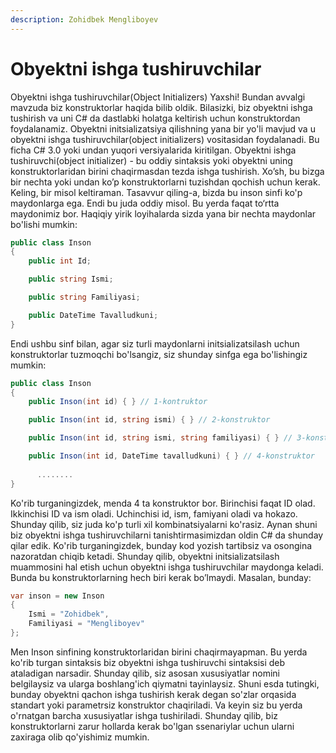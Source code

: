 ```yaml
---
description: Zohidbek Mengliboyev
---
```


# Obyektni ishga tushiruvchilar

Obyektni ishga tushiruvchilar(Object Initializers)
Yaxshi! Bundan avvalgi mavzuda biz konstruktorlar haqida bilib oldik. Bilasizki, biz obyektni ishga tushirish va uni C# da dastlabki holatga keltirish uchun konstruktordan foydalanamiz. Obyektni initsializatsiya qilishning yana bir yo'li mavjud va u obyektni ishga tushiruvchilar(object initializers) vositasidan foydalanadi. Bu ficha C# 3.0 yoki undan yuqori versiyalarida kiritilgan. Obyektni ishga tushiruvchi(object initializer) - bu oddiy sintaksis yoki obyektni uning konstruktorlaridan birini chaqirmasdan tezda ishga tushirish. Xo’sh, bu bizga bir nechta yoki undan ko’p konstruktorlarni tuzishdan qochish uchun kerak. Keling, bir misol keltiraman. Tasavvur qiling-a, bizda bu inson sinfi ko'p maydonlarga ega. Endi bu juda oddiy misol. Bu yerda faqat to‘rtta maydonimiz bor. Haqiqiy yirik loyihalarda sizda yana bir nechta maydonlar bo'lishi mumkin:

```csharp
public class Inson
{
    public int Id;

    public string Ismi;

    public string Familiyasi;

    public DateTime Tavalludkuni;
}
```

Endi ushbu sinf bilan, agar siz turli maydonlarni initsializatsilash uchun konstruktorlar tuzmoqchi bo'lsangiz, siz shunday sinfga ega bo'lishingiz mumkin:
```csharp   
public class Inson
{
    public Inson(int id) { } // 1-kontruktor

    public Inson(int id, string ismi) { } // 2-konstruktor

    public Inson(int id, string ismi, string familiyasi) { } // 3-konstruktor

    public Inson(int id, DateTime tavalludkuni) { } // 4-konstruktor
	  
	  ........
}
```

Ko'rib turganingizdek, menda 4 ta konstruktor bor. Birinchisi faqat ID olad. Ikkinchisi ID va ism oladi. Uchinchisi id, ism, famiyani oladi va hokazo. Shunday qilib, siz juda ko'p turli xil kombinatsiyalarni ko'rasiz. Aynan shuni biz obyektni ishga tushiruvchilarni tanishtirmasimizdan oldin C# da shunday qilar edik. Ko'rib turganingizdek, bunday kod yozish tartibsiz va osongina nazoratdan chiqib ketadi. Shunday qilib, obyektni initsializatsilash muammosini hal etish uchun obyektni ishga tushiruvchilar maydonga keladi. Bunda bu konstruktorlarning hech biri kerak bo’lmaydi. Masalan, bunday:
```csharp
var inson = new Inson
{
    Ismi = "Zohidbek",
    Familiyasi = "Mengliboyev"
};
```

Men Inson sinfining konstruktorlaridan birini chaqirmayapman. Bu yerda ko'rib turgan sintaksis biz obyektni ishga tushiruvchi sintaksisi deb ataladigan narsadir. Shunday qilib, siz asosan xususiyatlar nomini belgilaysiz va ularga boshlang'ich qiymatni tayinlaysiz. Shuni esda tutingki, bunday obyektni qachon ishga tushirish kerak degan so'zlar orqasida standart yoki parametrsiz konstruktor chaqiriladi. Va keyin siz bu yerda o'rnatgan barcha xususiyatlar ishga tushiriladi. Shunday qilib, biz konstruktorlarni zarur hollarda kerak bo'lgan ssenariylar uchun ularni zaxiraga olib qo'yishimiz mumkin.
